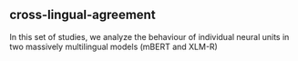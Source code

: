 ## cross-lingual-agreement

In this set of studies, we analyze the behaviour of individual neural units in two massively multilingual models (mBERT and XLM-R)
